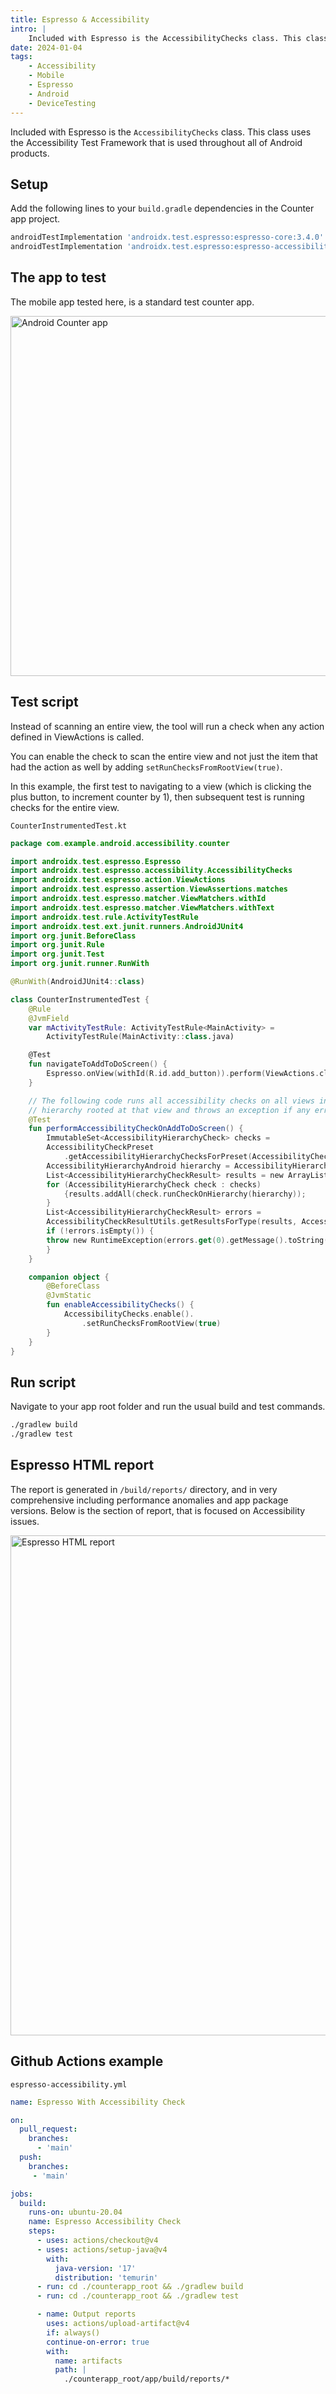 ```yaml
---
title: Espresso & Accessibility
intro: |
    Included with Espresso is the AccessibilityChecks class. This class uses the Accessibility Test Framework that is used throughout all of Android products.
date: 2024-01-04
tags:
    - Accessibility
    - Mobile
    - Espresso
    - Android
    - DeviceTesting
---
```


Included with Espresso is the `AccessibilityChecks` class. This class uses the Accessibility Test Framework that is used throughout all of Android products.


## Setup

Add the following lines to your `build.gradle` dependencies in the Counter app project.

```bash
androidTestImplementation 'androidx.test.espresso:espresso-core:3.4.0'
androidTestImplementation 'androidx.test.espresso:espresso-accessibility:3.5.0-beta01'
```

## The app to test

The mobile app tested here, is a standard test counter app.

<picture>
    <img src="/assets/img/counter-app.png" alt="Android Counter app" width="576" decoding="async" />
</picture>

## Test script

Instead of scanning an entire view, the tool will run a check when any action defined in ViewActions is called. 

You can enable the check to scan the entire view and not just the item that had the action as well by adding `setRunChecksFromRootView(true)`. 

In this example, the first test to navigating to a view (which is clicking the plus button, to increment counter by 1), then subsequent test is running checks for the entire view.

`CounterInstrumentedTest.kt`
```kotlin
package com.example.android.accessibility.counter

import androidx.test.espresso.Espresso
import androidx.test.espresso.accessibility.AccessibilityChecks
import androidx.test.espresso.action.ViewActions
import androidx.test.espresso.assertion.ViewAssertions.matches
import androidx.test.espresso.matcher.ViewMatchers.withId
import androidx.test.espresso.matcher.ViewMatchers.withText
import androidx.test.rule.ActivityTestRule
import androidx.test.ext.junit.runners.AndroidJUnit4
import org.junit.BeforeClass
import org.junit.Rule
import org.junit.Test
import org.junit.runner.RunWith

@RunWith(AndroidJUnit4::class)

class CounterInstrumentedTest {
    @Rule
    @JvmField
    var mActivityTestRule: ActivityTestRule<MainActivity> =
        ActivityTestRule(MainActivity::class.java)

    @Test
    fun navigateToAddToDoScreen() {
        Espresso.onView(withId(R.id.add_button)).perform(ViewActions.click())
    }

    // The following code runs all accessibility checks on all views in the 
    // hierarchy rooted at that view and throws an exception if any errors are found
    @Test
    fun performAccessibilityCheckOnAddToDoScreen() {
        ImmutableSet<AccessibilityHierarchyCheck> checks =
        AccessibilityCheckPreset
            .getAccessibilityHierarchyChecksForPreset(AccessibilityCheckPreset.LATEST);
        AccessibilityHierarchyAndroid hierarchy = AccessibilityHierarchyAndroid.newBuilder(view).build();
        List<AccessibilityHierarchyCheckResult> results = new ArrayList<>();
        for (AccessibilityHierarchyCheck check : checks) 
            {results.addAll(check.runCheckOnHierarchy(hierarchy));
        }
        List<AccessibilityHierarchyCheckResult> errors = 
        AccessibilityCheckResultUtils.getResultsForType(results, AccessibilityCheckResultType.ERROR);
        if (!errors.isEmpty()) {
        throw new RuntimeException(errors.get(0).getMessage().toString());
        }
    }

    companion object {
        @BeforeClass
        @JvmStatic
        fun enableAccessibilityChecks() {
            AccessibilityChecks.enable().
                .setRunChecksFromRootView(true)
        }
    }
}
```

## Run script

Navigate to your app root folder and run the usual build and test commands.

```bash
./gradlew build
./gradlew test
```

## Espresso HTML report

The report is generated in `/build/reports/` directory, and in very comprehensive including performance anomalies and app package versions. Below is the section of report, that is focused on Accessibility issues.

<picture>
    <img src="/assets/img/espresso-report.png" alt="Espresso HTML report" width="800" decoding="async" />
</picture>

## Github Actions example

`espresso-accessibility.yml`
```yaml
name: Espresso With Accessibility Check

on:
  pull_request:
    branches:
      - 'main'
  push:
    branches: 
     - 'main'

jobs:
  build:
    runs-on: ubuntu-20.04
    name: Espresso Accessibility Check
    steps:
      - uses: actions/checkout@v4
      - uses: actions/setup-java@v4
        with:
          java-version: '17'
          distribution: 'temurin'
      - run: cd ./counterapp_root && ./gradlew build
      - run: cd ./counterapp_root && ./gradlew test

      - name: Output reports
        uses: actions/upload-artifact@v4
        if: always()
        continue-on-error: true
        with:
          name: artifacts
          path: |
            ./counterapp_root/app/build/reports/*
```